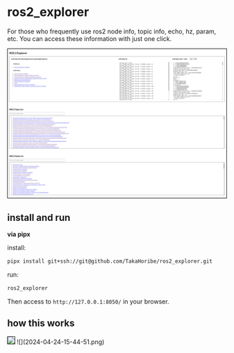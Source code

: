 # ros2_explorer

For those who frequently use ros2 node info, topic info, echo, hz, param, etc. You can access these information with just one click.

<img src="./images/screenshot.png" style="border: 1px black solid;">

## install and run

**via pipx**

install:
```sh
pipx install git+ssh://git@github.com/TakaHoribe/ros2_explorer.git
```

run:
```sh
ros2_explorer
```

Then access to `http://127.0.0.1:8050/` in your browser.

<!-- ![](./images/screencapture2.gif) -->

## how this works

<img src="./images/screencapture2.gif" style="border: 1px black solid;">
![](2024-04-24-15-44-51.png)